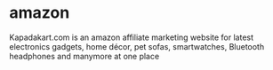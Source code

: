 # amazon
Kapadakart.com is an amazon affiliate marketing website for latest electronics gadgets, home décor, pet sofas, smartwatches, Bluetooth headphones and manymore at one place 

